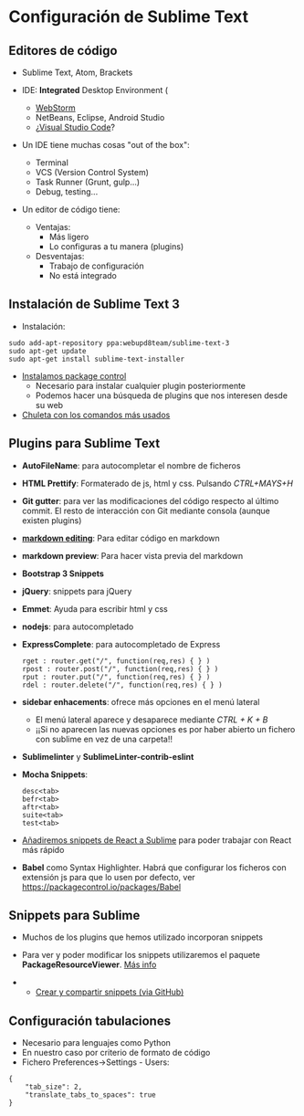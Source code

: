 # Configuración de Sublime Text



## Editores de código
- Sublime Text, Atom, Brackets
- IDE: **Integrated** Desktop Environment (
    - [WebStorm](https://www.jetbrains.com/webstorm/)
    - NetBeans, Eclipse, Android Studio
    - ¿[Visual Studio Code](https://code.visualstudio.com/)?

- Un IDE tiene muchas cosas "out of the box":
    - Terminal
    - VCS (Version Control System)
    - Task Runner (Grunt, gulp...)
    - Debug, testing...


- Un editor de código tiene:
    - Ventajas:
    	- Más ligero
    	- Lo configuras a tu manera (plugins)
    - Desventajas:
        - Trabajo de configuración
        - No está integrado



## Instalación de Sublime Text 3

- Instalación:

```
sudo add-apt-repository ppa:webupd8team/sublime-text-3 
sudo apt-get update
sudo apt-get install sublime-text-installer
```

- [Instalamos package control](https://packagecontrol.io/installation)
  - Necesario para instalar cualquier plugin posteriormente 
  - Podemos hacer una búsqueda de plugins que nos interesen desde su web
- [Chuleta con los comandos más usados](https://www.cheatography.com/tdeyle/cheat-sheets/sublime-text-3/pdf_bw/)


## Plugins para Sublime Text 

- **AutoFileName**: para autocompletar el nombre de ficheros  
- **HTML Prettify**: Formaterado de js, html y css. Pulsando *CTRL+MAYS+H*
- **Git gutter**: para ver las modificaciones del código respecto al último commit. El resto de interacción con Git mediante consola (aunque existen plugins)
- [**markdown editing**](https://packagecontrol.io/packages/MarkdownEditing): Para editar código en markdown
- **markdown preview**: Para hacer vista previa del markdown


- **Bootstrap 3 Snippets**
- **jQuery**: snippets para jQuery
- **Emmet**: Ayuda para escribir html y css


- **nodejs**: para autocompletado
- **ExpressComplete**: para autocompletado de Express

  ```
  rget : router.get("/", function(req,res) { } )
  rpost : router.post("/", function(req,res) { } )
  rput : router.put("/", function(req,res) { } )
  rdel : router.delete("/", function(req,res) { } )
  ```
- **sidebar enhacements**: ofrece más opciones en el menú lateral
    - El menú lateral aparece y desaparece mediante *CTRL + K + B*
    - ¡¡Si no aparecen las nuevas opciones es por haber abierto un fichero con sublime en vez de una carpeta!!


- **Sublimelinter** y **SublimeLinter-contrib-eslint**
- **Mocha Snippets**:
  ```
  desc<tab>
  befr<tab>
  aftr<tab>
  suite<tab>
  test<tab>
  ```


- [Añadiremos snippets de React a Sublime](https://github.com/juanda99/react-v0.14-snippets) para poder trabajar con React más rápido

- **Babel** como Syntax Highlighter. Habrá que configurar los ficheros con extensión js para que lo usen por defecto, ver https://packagecontrol.io/packages/Babel


## Snippets para Sublime
- Muchos de los plugins que hemos utilizado incorporan snippets

- Para ver y poder modificar los snippets utilizaremos el paquete **PackageResourceViewer**. [Más info](http://stackoverflow.com/questions/21190392/how-to-change-default-code-snippets-in-sublime-text-3)

- - [Crear y compartir snippets (via GitHub)](http://mandymadethis.com/sharing-sublime-text-snippets/) 


## Configuración tabulaciones
- Necesario para lenguajes como Python
- En nuestro caso por criterio de formato de código
- Fichero Preferences->Settings - Users:

```
{
    "tab_size": 2,
    "translate_tabs_to_spaces": true
}
```